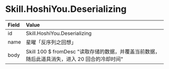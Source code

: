 # Skill.HoshiYou.Deserializing

Field    | Value
:--------|:------------
id       | Skill.HoshiYou.Deserializing
name     | 星曜「反序列之回想」
body     | Skill 100 $ fromDesc "读取存储的数据，并覆盖当前数据，随后此道具消失，进入 20 回合的冷却时间"
